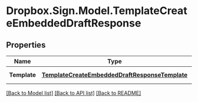 # Dropbox.Sign.Model.TemplateCreateEmbeddedDraftResponse

## Properties

Name | Type | Description | Notes
------------ | ------------- | ------------- | -------------
**Template** | [**TemplateCreateEmbeddedDraftResponseTemplate**](TemplateCreateEmbeddedDraftResponseTemplate.md) | REPLACE_ME_WITH_DESCRIPTION_BEGIN  REPLACE_ME_WITH_DESCRIPTION_END | [optional] **Warnings** | [**List&lt;WarningResponse&gt;**](WarningResponse.md) | REPLACE_ME_WITH_DESCRIPTION_BEGIN A list of warnings. REPLACE_ME_WITH_DESCRIPTION_END | [optional] 

[[Back to Model list]](../README.md#documentation-for-models) [[Back to API list]](../README.md#documentation-for-api-endpoints) [[Back to README]](../README.md)

